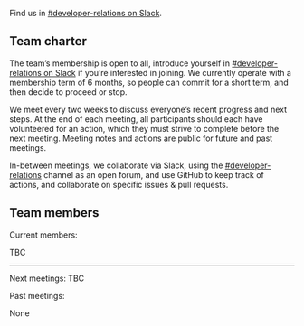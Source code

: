 Find us in [#developer-relations on Slack](https://app.slack.com/client/T0K33F93J/C050B5JJ1MZ).

## Team charter

The team’s membership is open to all, introduce yourself in [#developer-relations on Slack](https://app.slack.com/client/T0K33F93J/C050B5JJ1MZ) if you’re interested in joining. We currently operate with a membership term of 6 months, so people can commit for a short term, and then decide to proceed or stop.

We meet every two weeks to discuss everyone’s recent progress and next steps. At the end of each meeting, all participants should each have volunteered for an action, which they must strive to complete before the next meeting. Meeting notes and actions are public for future and past meetings.

In-between meetings, we collaborate via Slack, using the [#developer-relations](https://app.slack.com/client/T0K33F93J/C050B5JJ1MZ) channel as an open forum, and use GitHub to keep track of actions, and collaborate on specific issues & pull requests.

## Team members

Current members:

TBC

---

Next meetings: TBC

Past meetings:

<!-- Insert meeting notes here, most recent first: -->

None